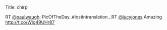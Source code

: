 Title: chirp

RT <a href="http://twitter.com/paulwaugh">@paulwaugh</a>: PicOfTheDay..#lostintranslation...RT <a href="http://twitter.com/lucyjones">@lucyjones</a> Amazing <a href="http://t.co/Wig49UHr87">http://t.co/Wig49UHr87</a>
